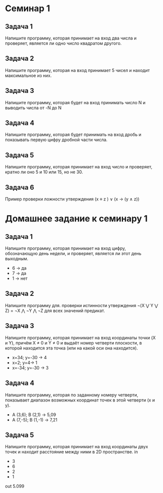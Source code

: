 # Семинар 1
## Задача 1
Напишите программу, которая принимает на вход два числа и проверяет, является ли одно число квадратом другого.
## Задача 2
Напишите программу, которая на вход принимает 5 чисел и находит максимальное из них.
## Задача 3
Напишите программу, которая будет на вход принимать число N и выводить числа от -N до N
## Задача 4
Напишите программу, которая будет принимать на вход дробь и показывать первую цифру дробной части числа.
## Задача 5
Напишите программу, которая принимает на вход число и проверяет, кратно ли оно 5 и 10 или 15, но не 30.
## Задача 6
Пример проверки ложности утверждения (x ≡ z ) ∨ (x → (y ∧ z))
# Домашнее задание к семинару 1
## Задача 1
Напишите программу, которая принимает на вход цифру, обозначающую день недели, и проверяет, является ли этот день выходным.
- 6 -> да
- 7 -> да
- 1 -> нет
## Задача 2
Напишите программу для. проверки истинности утверждения ¬(X ⋁ Y ⋁ Z) = ¬X ⋀ ¬Y ⋀ ¬Z для всех значений предикат.
## Задача 3
Напишите программу, которая принимает на вход координаты точки (X и Y), причём X ≠ 0 и Y ≠ 0 и выдаёт номер четверти плоскости, в которой находится эта точка (или на какой оси она находится).
- x=34; y=-30 -> 4
- x=2; y=4-> 1
- x=-34; y=-30 -> 3
## Задача 4
Напишите программу, которая по заданному номеру четверти, показывает диапазон возможных координат точек в этой четверти (x и y).
- A (3,6); B (2,1) -> 5,09
- A (7,-5); B (1,-1) -> 7,21
## Задача 5
Напишите программу, которая принимает на вход координаты двух точек и находит расстояние между ними в 2D пространстве.
in
- 3
- 6
- 2
- 1

out
5.099

